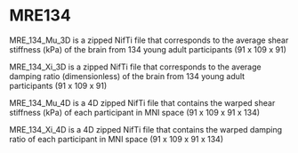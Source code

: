 # MRE134

MRE_134_Mu_3D is a zipped NifTi file that corresponds to the average shear stiffness (kPa) of the brain from 134 young adult participants (91 x 109 x 91)

MRE_134_Xi_3D is a zipped NifTi file that corresponds to the average damping ratio (dimensionless) of the brain from 134 young adult participants (91 x 109 x 91)

MRE_134_Mu_4D is a 4D zipped NifTi file that contains the warped shear stiffness (kPa) of each participant in MNI space (91 x 109 x 91 x 134)

MRE_134_Xi_4D is a 4D zipped NifTi file that contains the warped damping ratio of each participant in MNI space (91 x 109 x 91 x 134)
